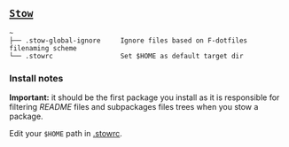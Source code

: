 ## [`Stow`](https://www.gnu.org/software/stow/)

<!--- Tree block autogenerated by /docgen.py -->
    ~
    ├── .stow-global-ignore     Ignore files based on F-dotfiles filenaming scheme
    └── .stowrc                 Set $HOME as default target dir
    
### Install notes

**Important:** it should be the first package you install as it is responsible for filtering *README* files and subpackages files trees when you stow a package.

Edit your `$HOME` path in [.stowrc](https://github.com/Kraymer/F-dotfiles/blob/master/stow/.stowrc).
